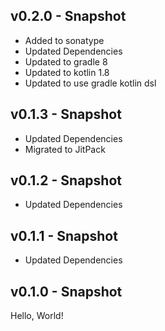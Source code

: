 ## v0.2.0 - Snapshot
* Added to sonatype
* Updated Dependencies
* Updated to gradle 8
* Updated to kotlin 1.8
* Updated to use gradle kotlin dsl

## v0.1.3 - Snapshot
* Updated Dependencies
* Migrated to JitPack

## v0.1.2 - Snapshot
* Updated Dependencies

## v0.1.1 - Snapshot
* Updated Dependencies

## v0.1.0 - Snapshot
Hello, World!
